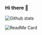 ### Hi there 👋

![Github stats](https://github-readme-stats.vercel.app/api?username=kcris)

![ReadMe Card](https://github-readme-stats.vercel.app/api/pin/?username=kcris&repo=json2cpp)

<!--
**kcris/kcris** is a ✨ _special_ ✨ repository because its `README.md` (this file) appears on your GitHub profile.

Here are some ideas to get you started:

- 🔭 I’m currently working on ...
- 🌱 I’m currently learning ...
- 👯 I’m looking to collaborate on ...
- 🤔 I’m looking for help with ...
- 💬 Ask me about ...
- 📫 How to reach me: ...
- 😄 Pronouns: ...
- ⚡ Fun fact: ...
-->
